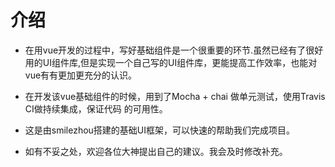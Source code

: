# 介绍  

- 在用vue开发的过程中，写好基础组件是一个很重要的环节.虽然已经有了很好
  用的UI组件库,但是实现一个自己写的UI组件库，更能提高工作效率，也能对vue有有更加更充分的认识。
  
- 在开发该vue基础组件的时候，用到了Mocha + chai 做单元测试，使用Travis CI做持续集成，保证代码
  的可用性。
  
  




- 这是由smilezhou搭建的基础UI框架，可以快速的帮助我们完成项目。  

- 如有不妥之处，欢迎各位大神提出自己的建议。我会及时修改补充。

     


                           

